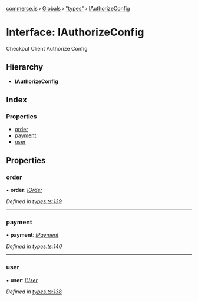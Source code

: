 [commerce.js](../README.md) › [Globals](../globals.md) › ["types"](../modules/_types_.md) › [IAuthorizeConfig](_types_.iauthorizeconfig.md)

# Interface: IAuthorizeConfig

Checkout Client Authorize Config

## Hierarchy

* **IAuthorizeConfig**

## Index

### Properties

* [order](_types_.iauthorizeconfig.md#order)
* [payment](_types_.iauthorizeconfig.md#payment)
* [user](_types_.iauthorizeconfig.md#user)

## Properties

###  order

• **order**: *[IOrder](_types_.iorder.md)*

*Defined in [types.ts:139](https://github.com/shopjs/commerce.js/blob/1a136bb/src/types.ts#L139)*

___

###  payment

• **payment**: *[IPayment](_types_.ipayment.md)*

*Defined in [types.ts:140](https://github.com/shopjs/commerce.js/blob/1a136bb/src/types.ts#L140)*

___

###  user

• **user**: *[IUser](_types_.iuser.md)*

*Defined in [types.ts:138](https://github.com/shopjs/commerce.js/blob/1a136bb/src/types.ts#L138)*
